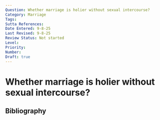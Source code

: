 ```yaml
---
Question: Whether marriage is holier without sexual intercourse?
Category: Marriage
Tags: 
Sutta References: 
Date Entered: 9-8-25
Last Revised: 9-8-25
Review Status: Not started
Level: 
Priority: 
Number: 
Draft: true
---
```


# Whether marriage is holier without sexual intercourse?

## Bibliography

<!-- 

Notes:



-->
